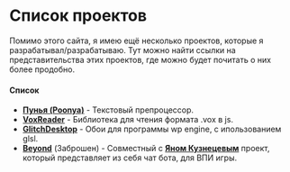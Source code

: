  # Список проектов
Помимо этого сайта, я имею ещё несколько проектов, которые я разрабатывал/разрабатываю. Тут можно найти ссылки на представительства этих проектов, где можно будет почитать о них более продобно.

#### Список
* [**Пунья (Poonya)**](https://github.com/AseWhy/Poonya) - Текстовый препроцессор.
* [**VoxReader**](https://github.com/AseWhy/Vox-Reader-JS) - Библиотека для чтения формата .vox в js.
* [**GlitchDesktop**](https://github.com/AseWhy/glitch-desktop) - Обои для программы wp engine, с ипользованием glsl.
* [**Beyond**](https://vk.com/megacorpparadox) (Заброшен) - Совместный с [**Яном Кузнецевым**](https://vk.com/yankuznetsovvv) проект, который представляет из себя чат бота, для ВПИ игры.